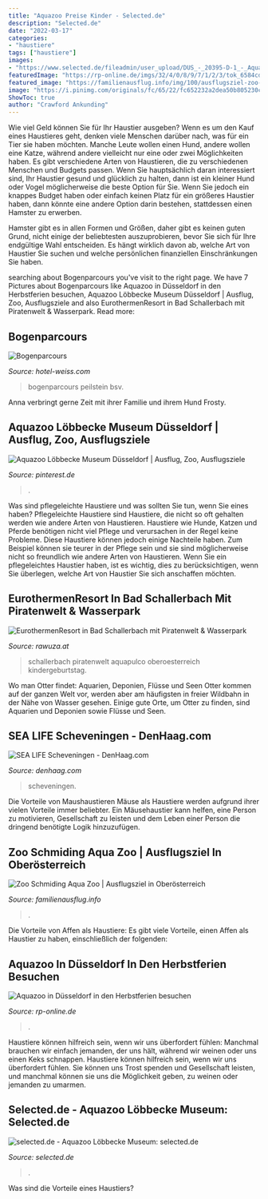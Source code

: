 ```yaml
---
title: "Aquazoo Preise Kinder - Selected.de"
description: "Selected.de"
date: "2022-03-17"
categories:
- "haustiere"
tags: ["haustiere"]
images:
- "https://www.selected.de/fileadmin/user_upload/DUS_-_20395-D-1_-_Aquazoo_Loebbecke_Museum.png"
featuredImage: "https://rp-online.de/imgs/32/4/0/8/9/7/1/2/3/tok_6584cdc66d69caccc1132a6a58ec44e2/w1900_h1266_x1795_y1197_aquazoo-4014-a961484b4263056f.jpg"
featured_image: "https://familienausflug.info/img/100/ausflugsziel-zoo-schmiding-aqua-zoo-356.jpg?h=237&amp;w=355&amp;mode=crop&amp;scale=canvas&amp;autorotate=true"
image: "https://i.pinimg.com/originals/fc/65/22/fc652232a2dea50b805230c55fbbb465.png"
ShowToc: true
author: "Crawford Ankunding"
---
```



Wie viel Geld können Sie für Ihr Haustier ausgeben?
Wenn es um den Kauf eines Haustieres geht, denken viele Menschen darüber nach, was für ein Tier sie haben möchten. Manche Leute wollen einen Hund, andere wollen eine Katze, während andere vielleicht nur eine oder zwei Möglichkeiten haben.
Es gibt verschiedene Arten von Haustieren, die zu verschiedenen Menschen und Budgets passen. Wenn Sie hauptsächlich daran interessiert sind, Ihr Haustier gesund und glücklich zu halten, dann ist ein kleiner Hund oder Vogel möglicherweise die beste Option für Sie. Wenn Sie jedoch ein knappes Budget haben oder einfach keinen Platz für ein größeres Haustier haben, dann könnte eine andere Option darin bestehen, stattdessen einen Hamster zu erwerben.

Hamster gibt es in allen Formen und Größen, daher gibt es keinen guten Grund, nicht einige der beliebtesten auszuprobieren, bevor Sie sich für Ihre endgültige Wahl entscheiden. Es hängt wirklich davon ab, welche Art von Haustier Sie suchen und welche persönlichen finanziellen Einschränkungen Sie haben.

	

		
searching about Bogenparcours you've visit to the right page. We have 7 Pictures about Bogenparcours like Aquazoo in Düsseldorf in den Herbstferien besuchen, Aquazoo Löbbecke Museum Düsseldorf | Ausflug, Zoo, Ausflugsziele and also EurothermenResort in Bad Schallerbach mit Piratenwelt &amp; Wasserpark. Read more:
		
    
## Bogenparcours

<img loading=lazy src="https://www.hotel-weiss.com/uploads/pics/bogenparcours2.jpg" onerror="this.onerror=null;this.src='https://tse2.mm.bing.net/th?id=OIP.mCNgk7g9rvSQorAWKkssigAAAA&amp;pid=15.1';" alt="Bogenparcours">

_Source: hotel-weiss.com_

>bogenparcours peilstein bsv. 

	

Anna verbringt gerne Zeit mit ihrer Familie und ihrem Hund Frosty.

    
## Aquazoo Löbbecke Museum Düsseldorf | Ausflug, Zoo, Ausflugsziele

<img loading=lazy src="https://i.pinimg.com/originals/fc/65/22/fc652232a2dea50b805230c55fbbb465.png" onerror="this.onerror=null;this.src='https://tse2.mm.bing.net/th?id=OIP.SQlapZwKhQZAczC_p75SLgHaLG&amp;pid=15.1';" alt="Aquazoo Löbbecke Museum Düsseldorf | Ausflug, Zoo, Ausflugsziele">

_Source: pinterest.de_

>. 

	

Was sind pflegeleichte Haustiere und was sollten Sie tun, wenn Sie eines haben?
Pflegeleichte Haustiere sind Haustiere, die nicht so oft gehalten werden wie andere Arten von Haustieren. Haustiere wie Hunde, Katzen und Pferde benötigen nicht viel Pflege und verursachen in der Regel keine Probleme. Diese Haustiere können jedoch einige Nachteile haben. Zum Beispiel können sie teurer in der Pflege sein und sie sind möglicherweise nicht so freundlich wie andere Arten von Haustieren. Wenn Sie ein pflegeleichtes Haustier haben, ist es wichtig, dies zu berücksichtigen, wenn Sie überlegen, welche Art von Haustier Sie sich anschaffen möchten.

    
## EurothermenResort In Bad Schallerbach Mit Piratenwelt &amp; Wasserpark

<img loading=lazy src="https://www.rawuza.at/images/oberoesterreich/aquapulco-piratenwelt.jpg" onerror="this.onerror=null;this.src='https://tse4.mm.bing.net/th?id=OIP.MwSKC4ZoVE3vNPpJh5Hd_gHaFC&amp;pid=15.1';" alt="EurothermenResort in Bad Schallerbach mit Piratenwelt &amp; Wasserpark">

_Source: rawuza.at_

>schallerbach piratenwelt aquapulco oberoesterreich kindergeburtstag. 

	

Wo man Otter findet: Aquarien, Deponien, Flüsse und Seen
Otter kommen auf der ganzen Welt vor, werden aber am häufigsten in freier Wildbahn in der Nähe von Wasser gesehen. Einige gute Orte, um Otter zu finden, sind Aquarien und Deponien sowie Flüsse und Seen.

    
## SEA LIFE Scheveningen - DenHaag.com

<img loading=lazy src="https://lh3.googleusercontent.com/-UyGbqXq_toI/AAAAAAAAAAI/AAAAAAAAMfQ/7Z4fXoey0Nk/s128-c0x00000000-cc-rp-mo-ba3/photo.jpg" onerror="this.onerror=null;this.src='https://tse4.mm.bing.net/th?id=OIP.sJ9GDlj1jdYOHq2bX4CvNQAAAA&amp;pid=15.1';" alt="SEA LIFE Scheveningen - DenHaag.com">

_Source: denhaag.com_

>scheveningen. 

	

Die Vorteile von Maushaustieren
Mäuse als Haustiere werden aufgrund ihrer vielen Vorteile immer beliebter. Ein Mäusehaustier kann helfen, eine Person zu motivieren, Gesellschaft zu leisten und dem Leben einer Person die dringend benötigte Logik hinzuzufügen.

    
## Zoo Schmiding Aqua Zoo | Ausflugsziel In Oberösterreich

<img loading=lazy src="https://familienausflug.info/img/100/ausflugsziel-zoo-schmiding-aqua-zoo-356.jpg?h=237&amp;w=355&amp;mode=crop&amp;scale=canvas&amp;autorotate=true" onerror="this.onerror=null;this.src='https://tse3.mm.bing.net/th?id=OIP.WjSmZQr9FKxjzixtb7mZUgAAAA&amp;pid=15.1';" alt="Zoo Schmiding Aqua Zoo | Ausflugsziel in Oberösterreich">

_Source: familienausflug.info_

>. 

	

Die Vorteile von Affen als Haustiere: Es gibt viele Vorteile, einen Affen als Haustier zu haben, einschließlich der folgenden:

    
## Aquazoo In Düsseldorf In Den Herbstferien Besuchen

<img loading=lazy src="https://rp-online.de/imgs/32/4/0/8/9/7/1/2/3/tok_6584cdc66d69caccc1132a6a58ec44e2/w1900_h1266_x1795_y1197_aquazoo-4014-a961484b4263056f.jpg" onerror="this.onerror=null;this.src='https://tse1.mm.bing.net/th?id=OIP.NxiyjvTVlZGlPCx6pJnxHwHaE7&amp;pid=15.1';" alt="Aquazoo in Düsseldorf in den Herbstferien besuchen">

_Source: rp-online.de_

>. 

	

Haustiere können hilfreich sein, wenn wir uns überfordert fühlen: Manchmal brauchen wir einfach jemanden, der uns hält, während wir weinen oder uns einen Keks schnappen.
Haustiere können hilfreich sein, wenn wir uns überfordert fühlen. Sie können uns Trost spenden und Gesellschaft leisten, und manchmal können sie uns die Möglichkeit geben, zu weinen oder jemanden zu umarmen.

    
## Selected.de - Aquazoo Löbbecke Museum: Selected.de

<img loading=lazy src="https://www.selected.de/fileadmin/user_upload/DUS_-_20395-D-1_-_Aquazoo_Loebbecke_Museum.png" onerror="this.onerror=null;this.src='https://tse3.mm.bing.net/th?id=OIP.6pQ2srKgDXX2fyBqnrrcTAHaHa&amp;pid=15.1';" alt="selected.de - Aquazoo Löbbecke Museum: selected.de">

_Source: selected.de_

>. 

	

Was sind die Vorteile eines Haustiers?

